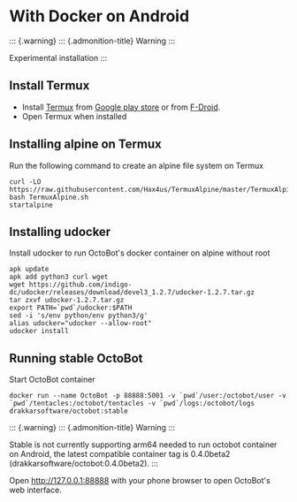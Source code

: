 With Docker on Android
======================

::: {.warning}
::: {.admonition-title}
Warning
:::

Experimental installation
:::

Install Termux
--------------

-   Install [Termux](https://termux.com/) from [Google play
    store](https://play.google.com/store/apps/details?id=com.termux) or
    from [F-Droid](https://f-droid.org/en/packages/com.termux/).
-   Open Termux when installed

Installing alpine on Termux
---------------------------

Run the following command to create an alpine file system on Termux

``` {.sourceCode .bash}
curl -LO https://raw.githubusercontent.com/Hax4us/TermuxAlpine/master/TermuxAlpine.sh
bash TermuxAlpine.sh
startalpine
```

Installing udocker
------------------

Install udocker to run OctoBot\'s docker container on alpine without
root

``` {.sourceCode .bash}
apk update
apk add python3 curl wget
wget https://github.com/indigo-dc/udocker/releases/download/devel3_1.2.7/udocker-1.2.7.tar.gz
tar zxvf udocker-1.2.7.tar.gz
export PATH=`pwd`/udocker:$PATH
sed -i 's/env python/env python3/g'
alias udocker="udocker --allow-root"
udocker install
```

Running stable OctoBot
----------------------

Start OctoBot container

``` {.sourceCode .bash}
docker run --name OctoBot -p 88888:5001 -v `pwd`/user:/octobot/user -v `pwd`/tentacles:/octobot/tentacles -v `pwd`/logs:/octobot/logs drakkarsoftware/octobot:stable
```

::: {.warning}
::: {.admonition-title}
Warning
:::

Stable is not currently supporting arm64 needed to run octobot container
on Android, the latest compatible container tag is 0.4.0beta2
(drakkarsoftware/octobot:0.4.0beta2).
:::

Open <http://127.0.0.1:88888> with your phone browser to open OctoBot\'s
web interface.
